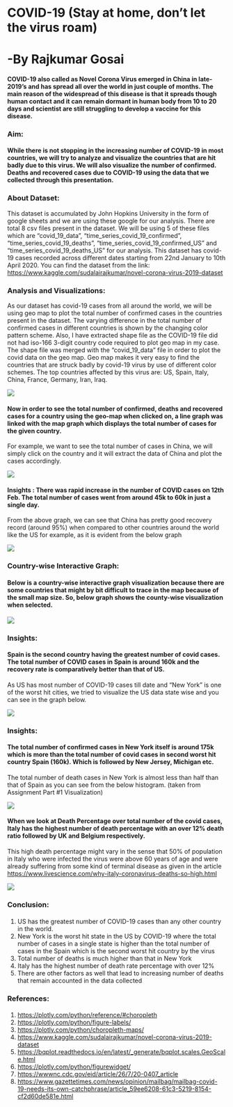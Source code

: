 # COVID-19 (Stay at home, don’t let the virus roam)

# -By Rajkumar Gosai


#### COVID-19 also called as Novel Corona Virus emerged in China in late-2019’s and has spread all over the world in just couple of months. The main reason of the widespread of this disease is that it spreads though human contact and it can remain dormant in human body from 10 to 20 days and scientist are still struggling to develop a vaccine for this disease.

### Aim: 

#### While there is not stopping in the increasing number of COVID-19 in most countries, we will try to analyze and visualize the countries that are hit badly due to this virus. We will also visualize the number of confirmed. Deaths and recovered cases due to COVID-19 using the data that we collected through this presentation.

### About Dataset: 

This dataset is accumulated by John Hopkins University in the form of google sheets and we are using these google for our analysis.  There are total 8 csv files present in the dataset. We will be using 5 of these files which are “covid_19_data”, “time_series_covid_19_confirmed”, “time_series_covid_19_deaths”, “time_series_covid_19_confirmed_US” and “time_series_covid_19_deaths_US” for our analysis. 
This dataset has covid-19 cases recorded across different dates starting from 22nd January to 10th April 2020.
You can find the dataset from the link: https://www.kaggle.com/sudalairajkumar/novel-corona-virus-2019-dataset


### Analysis and Visualizations:

As our dataset has covid-19 cases from all around the world, we will be using geo map to plot the total number of confirmed cases in the countries present in the dataset. The varying difference in the total number of confirmed cases in different countries is shown by the changing color pattern scheme. 
Also, I have extracted shape file as the COVID-19 file did not had iso-166 3-digit country code required to plot geo map in my case. The shape file was merged with the “covid_19_data” file in order to plot the covid data on the geo map. 
Geo map makes it very easy to find the countries that are struck badly by covid-19 virus by use of different color schemes. The top countries affected by this virus are: US, Spain, Italy, China, France, Germany, Iran, Iraq.

![](Screenshots/GeoMap.png)

#### Now in order to see the total number of confirmed, deaths and recovered cases for a country using the geo-map when clicked on, a line graph was linked with the map graph which displays the total number of cases for the given country. 
For example, we want to see the total number of cases in China, we will simply click on the country and it will extract the data of China and plot the cases accordingly. 

![](Screenshots/Line%20graph%20of%20China.png)

#### Insights : There was rapid increase in the number of COVID cases on 12th Feb. The total number of cases went from around 45k to 60k in just a single day.
From the above graph, we can see that China has pretty good recovery record (around 95%) when compared to other countries around the world like the US for example, as it is evident from the below graph

![](Screenshots/Line%20graph%20of%20USA.png)

### **Country-wise Interactive Graph:**

#### Below is a country-wise interactive graph visualization because there are some countries that might by bit difficult to trace in the map because of the small map size. So, below graph shows the county-wise visualization when selected.

![](Screenshots/Interactive%20country-wise%20joint%20scatter%20plot.png)

### Insights: 

#### Spain is the second country having the greatest number of covid cases. The total number of COVID cases in Spain is around 160k and the recovery rate is comparatively better than that of US. 
As US has most number of COVID-19 cases till date and “New York” is one of the worst hit cities, we tried to visualize the US data state wise and you can see in the graph below. 


![](Screenshots/Line%20graph%20of%20top%205%20states%20with%20most%20number%20of%20Covid%20cases%20in%20US.png)

### Insights: 

#### The total number of confirmed cases in New York itself is around 175k which is more than the total number of covid cases in second worst hit country Spain (160k). Which is followed by New Jersey, Michigan etc. 
 The total number of death cases in New York is almost less than half than that of Spain as you can see from the below histogram. (taken from Assignment Part #1 Visualization)

![](Screenshots/Histogram%20of%20coutnry-wise%20total%20deaths.png)

#### When we look at Death Percentage over total number of the covid cases, Italy has the highest number of death percentage with an over 12% death ratio followed by UK and Belgium respectively. 
This high death percentage might vary in the sense that 50% of population in Italy who were infected the virus were above 60 years of age and were already suffering from some kind of terminal disease as given in the article https://www.livescience.com/why-italy-coronavirus-deaths-so-high.html


![](Screenshots/Histogram%20of%20Total%20Death%20%25.png)

### Conclusion:

#### 
1.	US has the greatest number of COVID-19 cases than any other country in the world.
2.	New York is the worst hit state in the US by COVID-19 where the total number of cases in a single state is higher than the total number of cases in the Spain which is the second worst hit country by the virus
3.	Total number of deaths is much higher than that in New York
4.	Italy has the highest number of death rate percentage with over 12%
5.	There are other factors as well that lead to increasing number of deaths that remain accounted in the data collected

### References:

#### 
1.	https://plotly.com/python/reference/#choropleth
2.	https://plotly.com/python/figure-labels/
3.	https://plotly.com/python/choropleth-maps/
4.	https://www.kaggle.com/sudalairajkumar/novel-corona-virus-2019-dataset
5.	https://bqplot.readthedocs.io/en/latest/_generate/bqplot.scales.GeoScale.html
6.	https://plotly.com/python/figurewidget/
7.	https://wwwnc.cdc.gov/eid/article/26/7/20-0407_article
8.	https://www.gazettetimes.com/news/opinion/mailbag/mailbag-covid-19-needs-its-own-catchphrase/article_59ee6208-61c3-5219-8154-cf2d60de581e.html
